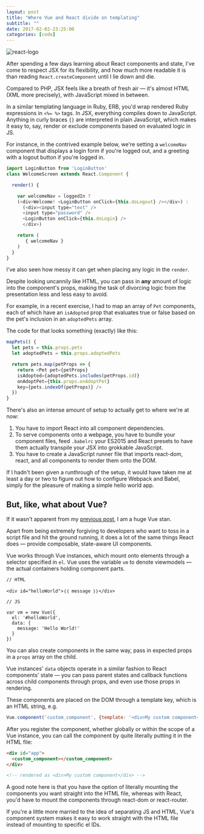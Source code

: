 ```yaml
---
layout: post
title: "Where Vue and React divide on templating"
subtitle: ""
date: 2017-02-02-23:25:00
categories: [code]
---
```


![react-logo](https://facebook.github.io/react/img/logo_og.png)

After spending a few days learning about React components and state, I've come to respect JSX for its flexibility, and how much more readable it is than reading `React.createComponent` until I lie down and die.

Compared to PHP, JSX feels like a breath of fresh air — it's almost HTML (XML more precisely), with JavaScript mixed in between.

In a similar templating language in Ruby, ERB, you'd wrap rendered Ruby expressions in `<%= %>` tags. In JSX, everything compiles down to JavaScript. Anything in curly braces `{}` are interpreted in plain JavaScript, which makes it easy to, say, render or exclude components based on evaluated logic in JS.

For instance, in the contrived example below, we're setting a `welcomeNav` component that displays a login form if you're logged out, and a greeting with a logout button if you're logged in.

```JavaScript
import LoginButton from 'LoginButton'
class WelcomeScreen extends React.Component {

  render() {

    var welcomeNav = loggedIn ?
    (<div>Welcome! <LoginButton onClick={this.doLogout} /></div>) :
      (<div><input type="text" />
      <input type="password" />
      <LoginButton onClick={this.doLogin} />
      </div>)

    return (
       { welcomeNav }
    )
  }
}
```

I've also seen how messy it can get when placing any logic in the `render`.

Despite looking uncannily like HTML, you can pass in **any** amount of logic into the component's props, making the task of divorcing logic from the presentation less and less easy to avoid.

For example, in a recent exercise, I had to map an array of `Pet` components, each of which have an `isAdopted` prop that evaluates true or false based on the pet's inclusion in an `adoptedPets` array.

The code for that looks something (exactly) like this:

```JavaScript
mapPets() {
  let pets = this.props.pets
  let adoptedPets = this.props.adoptedPets

  return pets.map(petProps => {
    return <Pet pet={petProps}
    isAdopted={adoptedPets.includes(petProps.id)}
    onAdoptPet={this.props.onAdoptPet}
    key={pets.indexOf(petProps)} />
  })
}
```

There's also an intense amount of setup to actually get to where we're at now:

1. You have to import React into all component dependencies.
2. To serve components onto a webpage, you have to bundle your component files, feed `.babelrc` your ES2015 and React presets to have them actually transpile your JSX into grokkable JavaScript.
3. You have to create a JavaScript runner file that imports react-dom, react, and all components to render them onto the DOM.

If I hadn't been given a runthrough of the setup, it would have taken me at least a day or two to figure out how to configure Webpack and Babel, simply for the pleasure of making a simple hello world app.

## But, like, what about Vue?

If it wasn't apparent from my [previous post](/code/2017/01/20/javascript.html), I am a huge Vue stan.

Apart from being extremely forgiving to developers who want to toss in a script file and hit the ground running, it does a lot of the same things React does — provide composable, state-aware UI components.

Vue works through Vue instances, which mount onto elements through a selector specified in `el`. Vue uses the variable `vm` to denote viewmodels — the actual containers holding component parts.

```
// HTML

<div id="helloWorld">｛｛ message ｝｝</div>

// JS

var vm = new Vue({
  el: '#helloWorld',
  data: {
    message: 'Hello World!'
  }
})
```

<script async src="//jsfiddle.net/clintonn/0q6vw6p1/1/embed/"></script>

You can also create components in the same way, pass in expected props in a `props` array on the child.

Vue instances' `data` objects operate in a similar fashion to React components' state — you can pass parent states and callback functions across child components through props, and even use those props in rendering.

These components are placed on the DOM through a template key, which is an HTML string, e.g.

```JavaScript
Vue.component('custom_component', {template: '<div>My custom component</div>'})
```

After you register the component, whether globally or within the scope of a Vue instance, you can call the component by quite literally putting it in the HTML file:

```HTML
<div id="app">
  <custom_component></custom_component>
</div>

<!-- rendered as <div>My custom component</div> -->
```

<script async src="//jsfiddle.net/clintonn/8kndhhLz/2/embed/"></script>

A good note here is that you have the option of literally mounting the components you want straight into the HTML file, whereas with React, you'd have to mount the components through react-dom or react-router.

If you're a little more married to the idea of separating JS and HTML, Vue's component system makes it easy to work straight with the HTML file instead of mounting to specific el IDs.
